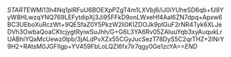 $START$EWMi13h4Nq1plRFuU6BOEXpPZgT4m1LXVbj6/iJ0iYUheSD6qb+fJ8YyW8HLwzqYNQ769LEFytdipXj3Ji95FFkD9onLWxeHf4Aal6ZN7dpq+Apxw6BC3UEboXuRczWt+9QESfaZ0Y5PkzW2li0KIZDOJk9pIGuF2rNR4Tyk6XLJeDVh3OwbaQoaCKtcjygtRyiwSuJhh/G+G6L3YA6Rv05ZAIuuYqb3xyAuqukLrUABhiYQaMcUewz0lpb/3jALdPvXZx55CGyJucSezT78DyS5C2qrTHZ+2INrY9H2+RAtsM0JGFIlgp+YV459FbLoLQZl6fx7lr7qgy0Ge1zcYA==$END$